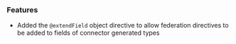 ### Features

- Added the `@extendField` object directive to allow federation directives to
  be added to fields of connector generated types
